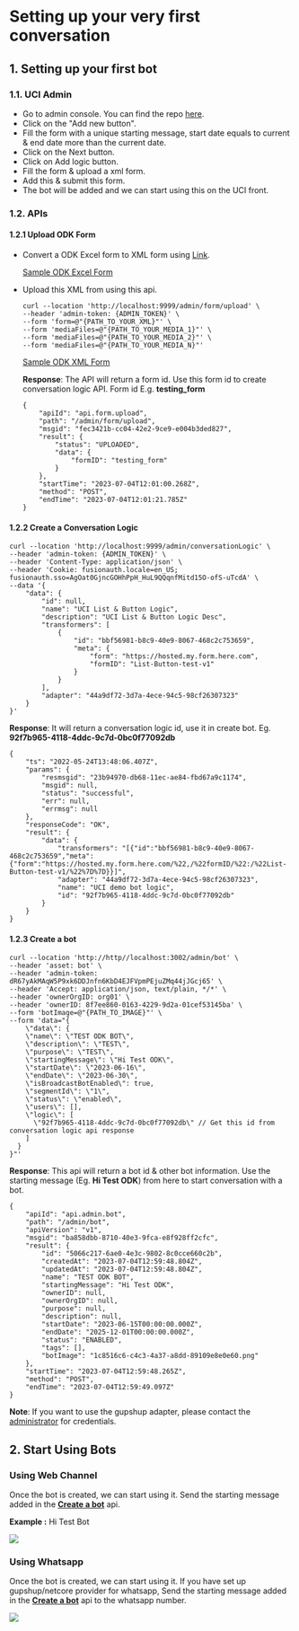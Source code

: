 # Setting up your very first conversation

## 1. **Setting up your first bot**

### 1.1. UCI Admin

* Go to admin console. You can find the repo [here](https://github.com/samagra-comms/uci-admin).
* Click on the "Add new button".
* Fill the form with a unique starting message, start date equals to current & end date more than the current date.
* Click on the Next button.
* Click on Add logic button.
* Fill the form & upload a xml form.
* Add this & submit this form.
* The bot will be added and we can start using this on the UCI front.

### 1.2. APIs

#### 1.2.1 Upload ODK Form

*   Convert a ODK Excel form to XML form using [Link](https://getodk.org/xlsform/).

    [Sample ODK Excel Form](https://github.com/samagra-comms/docker-deploy/blob/main/media/List-QRB-Test-Bot.xlsx)
*   Upload this XML from using this api.

    ```
    curl --location 'http://localhost:9999/admin/form/upload' \
    --header 'admin-token: {ADMIN_TOKEN}' \
    --form 'form=@"{PATH_TO_YOUR_XML}"' \
    --form 'mediaFiles=@"{PATH_TO_YOUR_MEDIA_1}"' \
    --form 'mediaFiles=@"{PATH_TO_YOUR_MEDIA_2}"' \
    --form 'mediaFiles=@"{PATH_TO_YOUR_MEDIA_N}"'
    ```

    [Sample ODK XML Form](https://github.com/samagra-comms/docker-deploy/blob/main/List-QRB-Test-Bot.xml)

    **Response**: The API will return a form id. Use this form id to create conversation logic API. Form id E.g. **testing_form**

    ```
    {
        "apiId": "api.form.upload",
        "path": "/admin/form/upload",
        "msgid": "fec3421b-cc04-42e2-9ce9-e004b3ded827",
        "result": {
            "status": "UPLOADED",
            "data": {
                "formID": "testing_form"
            }
        },
        "startTime": "2023-07-04T12:01:00.268Z",
        "method": "POST",
        "endTime": "2023-07-04T12:01:21.785Z"
    }
    ```

#### 1.2.2 Create a Conversation Logic

```
curl --location 'http://localhost:9999/admin/conversationLogic' \
--header 'admin-token: {ADMIN_TOKEN}' \
--header 'Content-Type: application/json' \
--header 'Cookie: fusionauth.locale=en_US; fusionauth.sso=AgOat0GjncGOHhPpH_HuL9QQqnfMitd15O-ofS-uTcdA' \
--data '{
    "data": {
        "id": null,
        "name": "UCI List & Button Logic",
        "description": "UCI List & Button Logic Desc",
        "transformers": [
            {
                "id": "bbf56981-b8c9-40e9-8067-468c2c753659",
                "meta": {
                    "form": "https://hosted.my.form.here.com",
                    "formID": "List-Button-test-v1"
                }
            }
        ],
        "adapter": "44a9df72-3d7a-4ece-94c5-98cf26307323"
    }
}'
```

**Response**: It will return a conversation logic id, use it in create bot. Eg. **92f7b965-4118-4ddc-9c7d-0bc0f77092db**

```
{
    "ts": "2022-05-24T13:48:06.407Z",
    "params": {
        "resmsgid": "23b94970-db68-11ec-ae84-fbd67a9c1174",
        "msgid": null,
        "status": "successful",
        "err": null,
        "errmsg": null
    },
    "responseCode": "OK",
    "result": {
        "data": {
            "transformers": "[{"id":"bbf56981-b8c9-40e9-8067-468c2c753659","meta":{"form":"https://hosted.my.form.here.com/%22,/%22formID/%22:/%22List-Button-test-v1/%22%7D%7D}}]",
            "adapter": "44a9df72-3d7a-4ece-94c5-98cf26307323",
            "name": "UCI demo bot logic",
            "id": "92f7b965-4118-4ddc-9c7d-0bc0f77092db"
        }
    }
}
```

#### 1.2.3 Create a bot

```
curl --location 'http://http//localhost:3002/admin/bot' \
--header 'asset: bot' \
--header 'admin-token: dR67yAkMAqW5P9xk6DDJnfn6KbD4EJFVpmPEjuZMq44jJGcj65' \
--header 'Accept: application/json, text/plain, */*' \
--header 'ownerOrgID: org01' \
--header 'ownerID: 8f7ee860-0163-4229-9d2a-01cef53145ba' \
--form 'botImage=@"{PATH_TO_IMAGE}"' \
--form 'data="{
    \"data\": {
    \"name\": \"TEST ODK BOT\",
    \"description\": \"TEST\",
    \"purpose\": \"TEST\",
    \"startingMessage\": \"Hi Test ODK\",
    \"startDate\": \"2023-06-16\",
    \"endDate\": \"2023-06-30\",
    \"isBroadcastBotEnabled\": true,
    \"segmentId\": \"1\",
    \"status\": \"enabled\",
    \"users\": [],
    \"logic\": [
      \"92f7b965-4118-4ddc-9c7d-0bc0f77092db\" // Get this id from conversation logic api response
    ]
  }
}"'
```

**Response**: This api will return a bot id & other bot information. Use the starting message (Eg. **Hi Test ODK**) from here to start conversation with a bot.

```
{
    "apiId": "api.admin.bot",
    "path": "/admin/bot",
    "apiVersion": "v1",
    "msgid": "ba858dbb-8710-40e3-9fca-e8f928ff2cfc",
    "result": {
        "id": "5066c217-6ae0-4e3c-9802-8c0cce660c2b",
        "createdAt": "2023-07-04T12:59:48.804Z",
        "updatedAt": "2023-07-04T12:59:48.804Z",
        "name": "TEST ODK BOT",
        "startingMessage": "Hi Test ODK",
        "ownerID": null,
        "ownerOrgID": null,
        "purpose": null,
        "description": null,
        "startDate": "2023-06-15T00:00:00.000Z",
        "endDate": "2025-12-01T00:00:00.000Z",
        "status": "ENABLED",
        "tags": [],
        "botImage": "1c8516c6-c4c3-4a37-a8dd-89109e8e0e60.png"
    },
    "startTime": "2023-07-04T12:59:48.265Z",
    "method": "POST",
    "endTime": "2023-07-04T12:59:49.097Z"
}
```

**Note**: If you want to use the gupshup adapter, please contact the [administrator](https://github.com/samagra-comms/docker-deploy#contact-administrator) for credentials.

## **2. Start Using Bots**

### Using Web Channel

Once the bot is created, we can start using it. Send the starting message added in the [**Create a bot**](setting-up-your-very-first-conversation.md#1.2.3-create-a-bot) api.

**Example :** Hi Test Bot

![](../../.gitbook/assets/Test-Bot-Flow-pwa.png)

### Using Whatsapp

Once the bot is created, we can start using it. If you have set up gupshup/netcore provider for whatsapp, Send the starting message added in the [**Create a bot**](setting-up-your-very-first-conversation.md#1.2.3-create-a-bot) api to the whatsapp number.

![](../../.gitbook/assets/Test-Bot-Flow-Whatsapp.jpeg)
